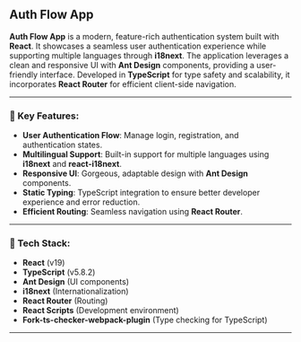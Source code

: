 ## Auth Flow App

**Auth Flow App** is a modern, feature-rich authentication system built with **React**. It showcases a seamless user authentication experience while supporting multiple languages through **i18next**. The application leverages a clean and responsive UI with **Ant Design** components, providing a user-friendly interface. Developed in **TypeScript** for type safety and scalability, it incorporates **React Router** for efficient client-side navigation.

---

### 🌟 Key Features:
- **User Authentication Flow**: Manage login, registration, and authentication states.
- **Multilingual Support**: Built-in support for multiple languages using **i18next** and **react-i18next**.
- **Responsive UI**: Gorgeous, adaptable design with **Ant Design** components.
- **Static Typing**: TypeScript integration to ensure better developer experience and error reduction.
- **Efficient Routing**: Seamless navigation using **React Router**.

---

### 🚀 Tech Stack:
- **React** (v19)
- **TypeScript** (v5.8.2)
- **Ant Design** (UI components)
- **i18next** (Internationalization)
- **React Router** (Routing)
- **React Scripts** (Development environment)
- **Fork-ts-checker-webpack-plugin** (Type checking for TypeScript)

---

